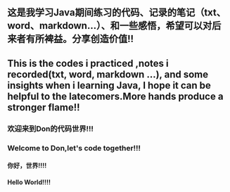 ## 这是我学习Java期间练习的代码、记录的笔记（txt、word、markdown...）、和一些感悟，希望可以对后来者有所裨益。分享创造价值!!
## This is the codes i practiced ,notes i recorded(txt, word, markdown ...), and some insights when i learning Java, I hope it can be helpful to the latecomers.More hands produce a stronger flame!!
### 欢迎来到Don的代码世界!!!
### Welcome to Don,let's code together!!!
#### 你好，世界!!!!  
#### Hello World!!!!